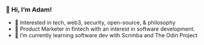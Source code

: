### 👋 Hi, I’m Adam!
- 👀 Interested in tech, web3, security, open-source, & philosophy
- 🚀 Product Marketer in fintech with an interest in software development.
- 🌱 I’m currently learning software dev with Scrimba and The Odin Project

<!---
mindofadam/mindofadam is a ✨ special ✨ repository because its `README.md` (this file) appears on your GitHub profile.
You can click the Preview link to take a look at your changes.
--->
